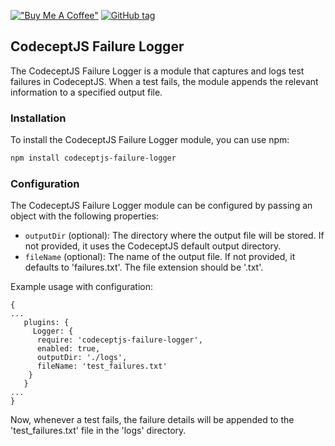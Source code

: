 [!["Buy Me A Coffee"](https://www.buymeacoffee.com/assets/img/custom_images/orange_img.png)](https://www.buymeacoffee.com/peternguyew)
[![GitHub tag](https://img.shields.io/github/tag/kobenguyent/codeceptjs-failure-logger?include_prereleases=&sort=semver&color=green)](https://github.com/kobenguyent/codeceptjs-loggers-plugin/releases/)

## CodeceptJS Failure Logger

The CodeceptJS Failure Logger is a module that captures and logs test failures in CodeceptJS. When a test fails, the module appends the relevant information to a specified output file.

### Installation

To install the CodeceptJS Failure Logger module, you can use npm:

```bash
npm install codeceptjs-failure-logger
```

### Configuration

The CodeceptJS Failure Logger module can be configured by passing an object with the following properties:

- `outputDir` (optional): The directory where the output file will be stored. If not provided, it uses the CodeceptJS default output directory.
- `fileName` (optional): The name of the output file. If not provided, it defaults to 'failures.txt'. The file extension should be '.txt'.

Example usage with configuration:

```
{
...
   plugins: {
     Logger: {
      require: 'codeceptjs-failure-logger',
      enabled: true,
      outputDir: './logs',
      fileName: 'test_failures.txt'
    }
   }
...
}
```

Now, whenever a test fails, the failure details will be appended to the 'test_failures.txt' file in the 'logs' directory.



